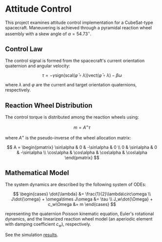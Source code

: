 # Attitude Control

This project examines attitude control implementation for a CubeSat-type spacecraft. Maneuvering is achieved through a pyramidal reaction wheel assembly with a skew angle of $\alpha = 54.73^\circ$.

## Control Law

The control signal is formed from the spacecraft's current orientation quaternion and angular velocity:

$$ \tau = -\gamma\mathrm{sign}\left(\mathrm{scal}\left(\bar{\varphi}\circ\lambda\right)\right)\mathrm{vect}\left(\bar{\varphi}\circ\lambda\right) - \beta\omega $$

where $\lambda$ and $\varphi$ are the current and target orientation quaternions, respectively.

## Reaction Wheel Distribution

The control torque is distributed among the reaction wheels using:

$$ m = A^+\tau $$

where $A^+$ is the pseudo-inverse of the wheel allocation matrix:

$$
A = \begin{pmatrix}
  \sin\alpha &          0 & -\sin\alpha &           0 \\
           0 & \sin\alpha &           0 & -\sin\alpha \\
  \cos\alpha & \cos\alpha &  \cos\alpha &  \cos\alpha
\end{pmatrix}
$$

## Mathematical Model

The system dynamics are described by the following system of ODEs:

$$
\begin{cases}
  \dot{\lambda} &= \frac{1}{2}\lambda\circ\omega \\
  J\dot{\omega} + \omega\times J\omega &= \tau \\
  J_w\dot{\Omega} + c_w\Omega &= m
\end{cases}
$$

representing the quaternion Poisson kinematic equation, Euler's rotational dynamics, and the linearized reaction wheel model (an aperiodic element with damping coefficient $c_w$), respectively.

See the simulation [results](results/attitude_control_simulation.pdf).
